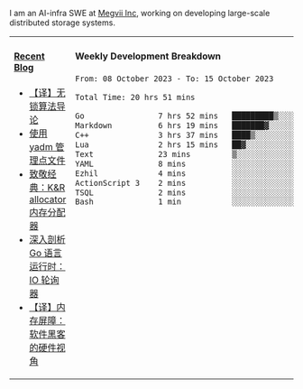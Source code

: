 I am an AI-infra SWE at [Megvii Inc](https://en.megvii.com/), working on developing large-scale distributed storage systems.

<table width="960px">
<tr>
<td valign="top" width="50%">

#### <a href="https://www.kongjun18.me" target="_blank">Recent Blog</a>

<!-- BLOG-POST-LIST:START -->
- [【译】无锁算法导论](https://kongjun18.github.io/posts/2023/07/14/)
- [使用 yadm 管理点文件](https://kongjun18.github.io/posts/2023/04/07/)
- [致敬经典：K&amp;R allocator 内存分配器](https://kongjun18.github.io/posts/2022/12/12/)
- [深入剖析 Go 语言运行时：IO 轮询器](https://kongjun18.github.io/posts/2022/11/21/)
- [【译】内存屏障：软件黑客的硬件视角](https://kongjun18.github.io/posts/2022/11/03/)
<!-- BLOG-POST-LIST:END -->

</td>
<td valign="top" width="50%">

#### Weekly Development Breakdown

<!--START_SECTION:waka-->

```txt
From: 08 October 2023 - To: 15 October 2023

Total Time: 20 hrs 51 mins

Go                7 hrs 52 mins   █████████▒░░░░░░░░░░░░░░░   37.80 %
Markdown          6 hrs 19 mins   ███████▓░░░░░░░░░░░░░░░░░   30.31 %
C++               3 hrs 37 mins   ████▒░░░░░░░░░░░░░░░░░░░░   17.38 %
Lua               2 hrs 15 mins   ██▓░░░░░░░░░░░░░░░░░░░░░░   10.86 %
Text              23 mins         ▒░░░░░░░░░░░░░░░░░░░░░░░░   01.87 %
YAML              8 mins          ░░░░░░░░░░░░░░░░░░░░░░░░░   00.65 %
Ezhil             4 mins          ░░░░░░░░░░░░░░░░░░░░░░░░░   00.36 %
ActionScript 3    2 mins          ░░░░░░░░░░░░░░░░░░░░░░░░░   00.23 %
TSQL              2 mins          ░░░░░░░░░░░░░░░░░░░░░░░░░   00.19 %
Bash              1 min           ░░░░░░░░░░░░░░░░░░░░░░░░░   00.15 %
```

<!--END_SECTION:waka-->
</td>
</tr>

</table>
